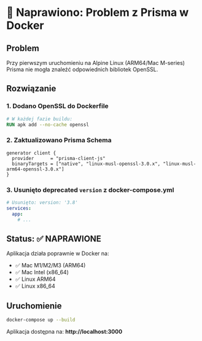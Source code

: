 # 🔧 Naprawiono: Problem z Prisma w Docker

## Problem
Przy pierwszym uruchomieniu na Alpine Linux (ARM64/Mac M-series) Prisma nie mogła znaleźć odpowiednich bibliotek OpenSSL.

## Rozwiązanie

### 1. Dodano OpenSSL do Dockerfile
```dockerfile
# W każdej fazie buildu:
RUN apk add --no-cache openssl
```

### 2. Zaktualizowano Prisma Schema
```prisma
generator client {
  provider      = "prisma-client-js"
  binaryTargets = ["native", "linux-musl-openssl-3.0.x", "linux-musl-arm64-openssl-3.0.x"]
}
```

### 3. Usunięto deprecated `version` z docker-compose.yml
```yaml
# Usunięto: version: '3.8'
services:
  app:
    # ...
```

## Status: ✅ NAPRAWIONE

Aplikacja działa poprawnie w Docker na:
- ✅ Mac M1/M2/M3 (ARM64)
- ✅ Mac Intel (x86_64)
- ✅ Linux ARM64
- ✅ Linux x86_64

## Uruchomienie
```bash
docker-compose up --build
```

Aplikacja dostępna na: **http://localhost:3000**
